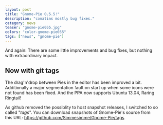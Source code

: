 ```yaml
---
layout: post
title: "Gnome-Pie 0.5.5!"
description: "conatins mostly bug fixes."
category: news
teaser: "gnome-pie055.jpg"
colors: "color-gnome-pie055"
tags: ["news", "gnome-pie"]
---
```


And again: There are some little improvements and bug fixes, but nothing with extraordinary impact.

<!--more-->

## Now with git tags

The drag'n'drop between Pies in the editor has been improved a bit. Additionally a major segmentation fault on start up when some icons were not found has been fixed. And the PPA now supports Ubuntu 13.04, Raring Ringtail!

As github removed the possiblity to host snapshot releases, I switched to so called "<em>tags</em>". You can download snapshots of Gnome-Pie's source from this URL: <a href="https://github.com/Simmesimme/Gnome-Pie/tags" title="https://github.com/Simmesimme/Gnome-Pie/tags" target="_blank">https://github.com/Simmesimme/Gnome-Pie/tags</a>.
